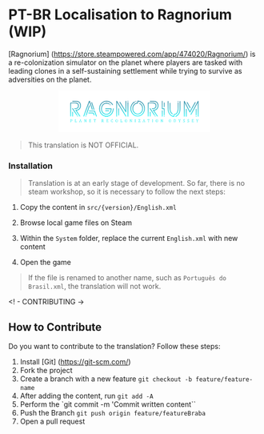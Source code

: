 
# PT-BR Localisation to Ragnorium (WIP)

[Ragnorium] (https://store.steampowered.com/app/474020/Ragnorium/) is a re-colonization simulator on the planet where players are tasked with leading clones in a self-sustaining settlement while trying to survive as adversities on the planet.

<p align="center">
  <a href="https://store.steampowered.com/app/474020/Ragnorium/">
    <img src="./.github/ragnorium_logo.png" alt="Ragnorium game" width="60%">
  </a>
</p>

> This translation is NOT OFFICIAL.

### Installation

> Translation is at an early stage of development.
> So far, there is no steam workshop, so it is necessary to follow the next steps:

1. Copy the content in `src/{version}/English.xml`

2. Browse local game files on Steam

3. Within the `System` folder, replace the current `English.xml` with new content

4. Open the game

> If the file is renamed to another name, such as `Português do Brasil.xml`, the translation will not work.

<! - CONTRIBUTING ->

## How to Contribute

Do you want to contribute to the translation? Follow these steps:

1. Install [Git] (https://git-scm.com/)
2. Fork the project
3. Create a branch with a new feature `git checkout -b feature/feature-name`
4. After adding the content, run `git add -A`
5. Perform the `git commit -m 'Commit written content``
6. Push the Branch `git push origin feature/featureBraba`
7. Open a pull request
